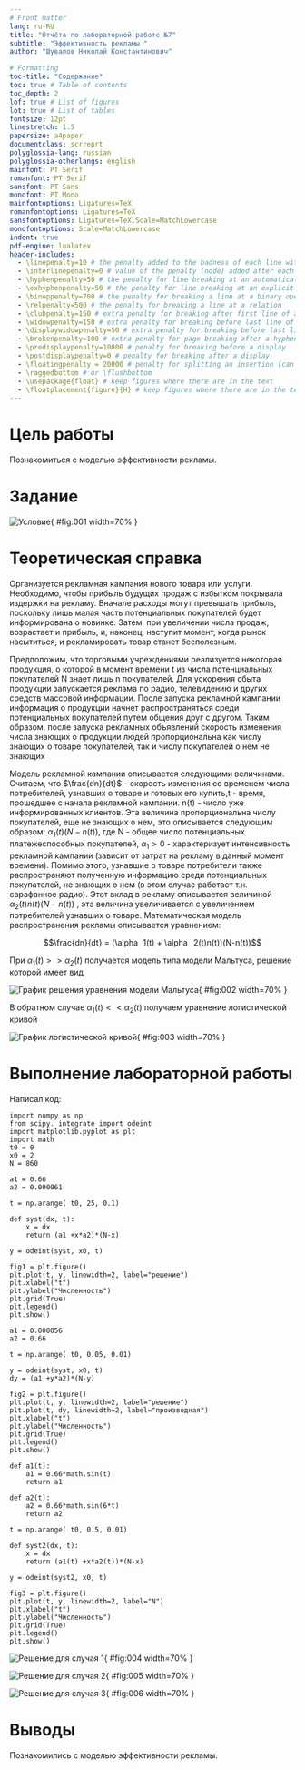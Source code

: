 ```yaml
---
# Front matter
lang: ru-RU
title: "Отчёта по лабораторной работе №7"
subtitle: "Эффективность рекламы "
author: "Шувалов Николай Константинович"

# Formatting
toc-title: "Содержание"
toc: true # Table of contents
toc_depth: 2
lof: true # List of figures
lot: true # List of tables
fontsize: 12pt
linestretch: 1.5
papersize: a4paper
documentclass: scrreprt
polyglossia-lang: russian
polyglossia-otherlangs: english
mainfont: PT Serif
romanfont: PT Serif
sansfont: PT Sans
monofont: PT Mono
mainfontoptions: Ligatures=TeX
romanfontoptions: Ligatures=TeX
sansfontoptions: Ligatures=TeX,Scale=MatchLowercase
monofontoptions: Scale=MatchLowercase
indent: true
pdf-engine: lualatex
header-includes:
  - \linepenalty=10 # the penalty added to the badness of each line within a paragraph (no associated penalty node) Increasing the value makes tex try to have fewer lines in the paragraph.
  - \interlinepenalty=0 # value of the penalty (node) added after each line of a paragraph.
  - \hyphenpenalty=50 # the penalty for line breaking at an automatically inserted hyphen
  - \exhyphenpenalty=50 # the penalty for line breaking at an explicit hyphen
  - \binoppenalty=700 # the penalty for breaking a line at a binary operator
  - \relpenalty=500 # the penalty for breaking a line at a relation
  - \clubpenalty=150 # extra penalty for breaking after first line of a paragraph
  - \widowpenalty=150 # extra penalty for breaking before last line of a paragraph
  - \displaywidowpenalty=50 # extra penalty for breaking before last line before a display math
  - \brokenpenalty=100 # extra penalty for page breaking after a hyphenated line
  - \predisplaypenalty=10000 # penalty for breaking before a display
  - \postdisplaypenalty=0 # penalty for breaking after a display
  - \floatingpenalty = 20000 # penalty for splitting an insertion (can only be split footnote in standard LaTeX)
  - \raggedbottom # or \flushbottom
  - \usepackage{float} # keep figures where there are in the text
  - \floatplacement{figure}{H} # keep figures where there are in the text
---
```


# Цель работы

Познакомиться с моделью эффективности рекламы.

# Задание

![Условие](image/усл.png){ #fig:001 width=70% }


# Теоретическая справка

Организуется рекламная кампания нового товара или услуги. Необходимо,
чтобы прибыль будущих продаж с избытком покрывала издержки на рекламу.
Вначале расходы могут превышать прибыль, поскольку лишь малая часть
потенциальных покупателей будет информирована о новинке. Затем, при
увеличении числа продаж, возрастает и прибыль, и, наконец, наступит момент,
когда рынок насытиться, и рекламировать товар станет бесполезным.

Предположим, что торговыми учреждениями реализуется некоторая
продукция, о которой в момент времени t из числа потенциальных покупателей
N знает лишь n покупателей. Для ускорения сбыта продукции запускается реклама
по радио, телевидению и других средств массовой информации. После запуска
рекламной кампании информация о продукции начнет распространяться среди
потенциальных покупателей путем общения друг с другом. Таким образом, после
запуска рекламных объявлений скорость изменения числа знающих о продукции
людей пропорциональна как числу знающих о товаре покупателей, так и числу
покупателей о нем не знающих

Модель рекламной кампании описывается следующими величинами.
Считаем, что $\frac{dn}{dt}$ - скорость изменения со временем числа потребителей,
узнавших о товаре и готовых его купить,t - время, прошедшее с начала рекламной
кампании. n(t) - число уже информированных клиентов. Эта величина
пропорциональна числу покупателей, еще не знающих о нем, это описывается
следующим образом: $\alpha _1(t)(N-n(t))$, где N - общее число потенциальных
платежеспособных покупателей, $\alpha _1>0$ - характеризует интенсивность
рекламной кампании (зависит от затрат на рекламу в данный момент времени).
Помимо этого, узнавшие о товаре потребители также распространяют полученную
информацию среди потенциальных покупателей, не знающих о нем (в этом случае
работает т.н. сарафанное радио). Этот вклад в рекламу описывается величиной
$\alpha _2(t)n(t)(N-n(t))$  , эта величина увеличивается с увеличением потребителей
узнавших о товаре. Математическая модель распространения рекламы описывается
уравнением:

$$\frac{dn}{dt} = (\alpha _1(t) + \alpha _2(t)n(t))(N-n(t))$$

При $\alpha _1(t) >> \alpha _2(t)$ получается модель типа модели Мальтуса, решение
которой имеет вид

![График решения уравнения модели Мальтуса](image/1.png){ #fig:002 width=70% }

В обратном случае $\alpha _1(t) << \alpha _2(t)$ получаем уравнение логистической кривой

![График логистической кривой](image/2.png){ #fig:003 width=70% }


# Выполнение лабораторной работы



Написал код:
```
import numpy as np
from scipy. integrate import odeint
import matplotlib.pyplot as plt
import math
t0 = 0
x0 = 2
N = 860

a1 = 0.66
a2 = 0.000061

t = np.arange( t0, 25, 0.1)

def syst(dx, t):
    x = dx
    return (a1 +x*a2)*(N-x)

y = odeint(syst, x0, t)

fig1 = plt.figure()
plt.plot(t, y, linewidth=2, label="решение")
plt.xlabel("t")
plt.ylabel("Численность")
plt.grid(True)
plt.legend()
plt.show()

a1 = 0.000056
a2 = 0.66

t = np.arange( t0, 0.05, 0.01)

y = odeint(syst, x0, t)
dy = (a1 +y*a2)*(N-y)

fig2 = plt.figure()
plt.plot(t, y, linewidth=2, label="решение")
plt.plot(t, dy, linewidth=2, label="производная")
plt.xlabel("t")
plt.ylabel("Численность")
plt.grid(True)
plt.legend()
plt.show()

def a1(t): 
    a1 = 0.66*math.sin(t)
    return a1

def a2(t): 
    a2 = 0.66*math.sin(6*t)
    return a2

t = np.arange( t0, 0.5, 0.01)

def syst2(dx, t):
    x = dx
    return (a1(t) +x*a2(t))*(N-x)

y = odeint(syst2, x0, t)

fig3 = plt.figure()
plt.plot(t, y, linewidth=2, label="N")
plt.xlabel("t")
plt.ylabel("Численность")
plt.grid(True)
plt.legend()
plt.show()
```
![Решение для случая 1](image/case1.png){ #fig:004 width=70% }

![Решение для случая 2](image/case2.png){ #fig:005 width=70% }

![Решение для случая 3](image/case3.png){ #fig:006 width=70% }



# Выводы

Познакомились с моделью эффективности рекламы.
